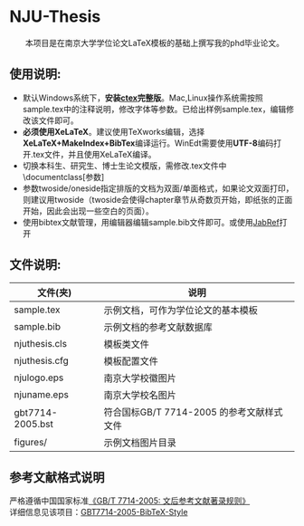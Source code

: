 # NJU-Thesis

　　本项目是在南京大学学位论文LaTeX模板的基础上撰写我的phd毕业论文。  

## 使用说明:
* 默认Windows系统下，**安装[ctex](http://www.ctex.org/CTeXDownload/)完整版**。Mac,Linux操作系统需按照sample.tex中的注释说明，修改字体等参数。已给出样例sample.tex，编辑修改该文件即可。
* **必须使用XeLaTeX**。建议使用TeXworks编辑，选择**XeLaTeX+MakeIndex+BibTex**编译运行。WinEdt需要使用**UTF-8**编码打开.tex文件，并且使用XeLaTeX编译。
* 切换本科生、研究生、博士生论文模版，需修改.tex文件中\documentclass[参数]
* 参数twoside/oneside指定排版的文档为双面/单面格式，如果论文双面打印，则建议用twoside（twoside会使得chapter章节从奇数页开始，即纸张的正面开始，因此会出现一些空白的页面）。
* 使用bibtex文献管理，用编辑器编辑sample.bib文件即可。或使用[JabRef](http://www.jabref.org/)打开

## 文件说明:
|文件(夹)|说明|
|-|-|
|sample.tex | 示例文档，可作为学位论文的基本模板|
|sample.bib | 示例文档的参考文献数据库|
|njuthesis.cls | 模板类文件|
|njuthesis.cfg | 模板配置文件|
|njulogo.eps | 南京大学校徽图片|
|njuname.eps | 南京大学校名图片|
|gbt7714-2005.bst | 符合国标GB/T 7714-2005 的参考文献样式文件|
|figures/ | 示例文档图片目录|

## 参考文献格式说明
严格遵循中国国家标准[《GB/T 7714-2005: 文后参考文献著录规则》][gbt7714-2005]   
详细信息见该项目：[GBT7714-2005-BibTeX-Style](https://github.com/Haixing-Hu/GBT7714-2005-BibTeX-Style)

[gbt7714-2005]: https://github.com/njuHan/njuthesis-nju-thesis-template/blob/master/%E3%80%90GB_T%207714-2005%E3%80%91%E6%96%87%E5%90%8E%E5%8F%82%E8%80%83%E6%96%87%E7%8C%AE%E8%91%97%E5%BD%95%E8%A7%84%E5%88%99.pdf
